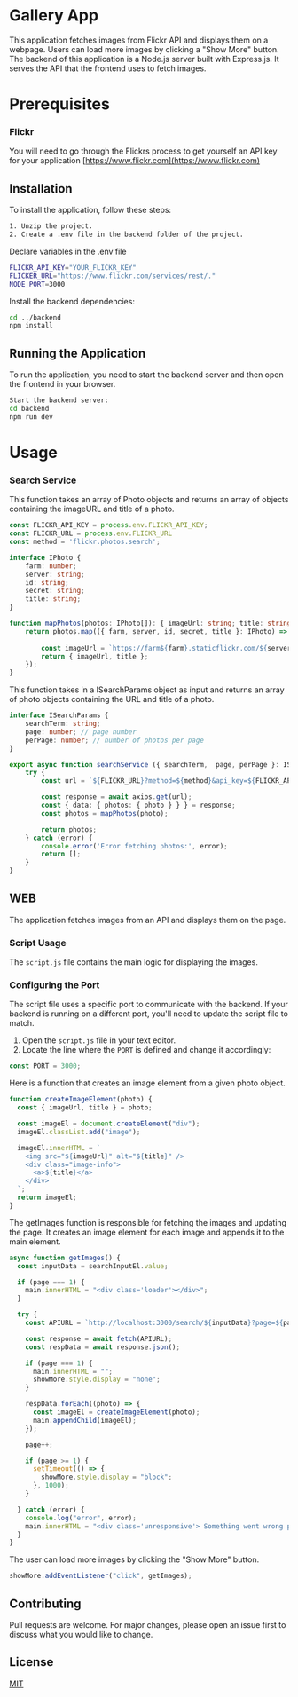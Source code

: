 # Gallery App

This application fetches images from Flickr API and displays them on a webpage. Users can load more images by clicking a "Show More" button. The backend of this application is a Node.js server built with Express.js. It serves the API that the frontend uses to fetch images.
# Prerequisites

### Flickr

You will need to go through the Flickrs process to get yourself an API key for your application
[https://www.flickr.com](https://www.flickr.com)

## Installation

To install the application, follow these steps:
```sh
1. Unzip the project.
2. Create a .env file in the backend folder of the project.
```
Declare variables in the .env file
```sh
FLICKR_API_KEY="YOUR_FLICKR_KEY"  
FLICKER_URL="https://www.flickr.com/services/rest/."
NODE_PORT=3000
```
Install the backend dependencies:
```sh
cd ../backend
npm install
```
## Running the Application

To run the application, you need to start the backend server and then open the frontend in your browser.
```sh
Start the backend server:
cd backend
npm run dev
```

# Usage

### Search Service

This function takes an array of Photo objects and returns an array of objects containing the imageURL and title of a photo.
```typescript
const FLICKR_API_KEY = process.env.FLICKR_API_KEY;
const FLICKR_URL = process.env.FLICKR_URL 
const method = 'flickr.photos.search';

interface IPhoto {
    farm: number;
    server: string;
    id: string;
    secret: string;
    title: string;
}

function mapPhotos(photos: IPhoto[]): { imageUrl: string; title: string } [] {
    return photos.map(({ farm, server, id, secret, title }: IPhoto) => {
      
        const imageUrl = `https://farm${farm}.staticflickr.com/${server}/${id}_${secret}.jpg`;
        return { imageUrl, title };
    });
}
```
This function takes in a ISearchParams object as input and returns an array of photo objects containing the URL and title of a photo.
```typescript
interface ISearchParams {
    searchTerm: string;
    page: number; // page number
    perPage: number; // number of photos per page
}

export async function searchService ({ searchTerm,  page, perPage }: ISearchParams) {
    try {
        const url = `${FLICKR_URL}?method=${method}&api_key=${FLICKR_API_KEY}&text=${searchTerm}&per_page=${perPage}&page=${page}&format=json&nojsoncallback=1`;

        const response = await axios.get(url);
        const { data: { photos: { photo } } } = response;
        const photos = mapPhotos(photo);

        return photos;
    } catch (error) {      
        console.error('Error fetching photos:', error);
        return [];
    }
}
```

## WEB

The application fetches images from an API and displays them on the page. 

### Script Usage
The `script.js` file contains the main logic for displaying the images.

### Configuring the Port

The script file uses a specific port to communicate with the backend. If your backend is running on a different port, you'll need to update the script file to match.

1. Open the `script.js` file in your text editor.
2. Locate the line where the `PORT` is defined and change it accordingly:

```javascript
const PORT = 3000;
```

Here is a function that creates an image element from a given photo object.
```js
function createImageElement(photo) {
  const { imageUrl, title } = photo;

  const imageEl = document.createElement("div");
  imageEl.classList.add("image");

  imageEl.innerHTML = `
    <img src="${imageUrl}" alt="${title}" />
    <div class="image-info">
      <a>${title}</a>
    </div>
  `;
  return imageEl;
}
```
The getImages function is responsible for fetching the images and updating the page. It creates an image element for each image and appends it to the main element.  
```js
async function getImages() {
  const inputData = searchInputEl.value;

  if (page === 1) {
    main.innerHTML = "<div class='loader'></div>";
  }

  try {
    const APIURL = `http://localhost:3000/search/${inputData}?page=${page}&perPage=${perPage}`;

    const response = await fetch(APIURL);
    const respData = await response.json();

    if (page === 1) {
      main.innerHTML = "";
      showMore.style.display = "none";
    }

    respData.forEach((photo) => {
      const imageEl = createImageElement(photo);
      main.appendChild(imageEl);
    });

    page++;

    if (page >= 1) {
      setTimeout(() => {
        showMore.style.display = "block";
      }, 1000);
    }

  } catch (error) {
    console.log("error", error);
    main.innerHTML = "<div class='unresponsive'> Something went wrong please try  again</div>";
  }
}
```
The user can load more images by clicking the "Show More" button.
```js
showMore.addEventListener("click", getImages);
```

## Contributing

Pull requests are welcome. For major changes, please open an issue first
to discuss what you would like to change.
## License

[MIT](https://choosealicense.com/licenses/mit/)
